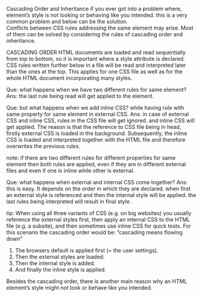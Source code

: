 Cascading Order and Inheritance
if you ever got into a problem where, element’s style is not looking or behaving like you intended.  this is a very common problem and below can be the solution. 		
Conflicts between CSS rules addressing the same element may arise. Most of them can be solved by considering the rules of cascading order and inheritance.



CASCADING ORDER
HTML documents are loaded and read sequentially from top to bottom, so it is important where a style attribute is declared. 
CSS rules written further below in a file will be read and interpreted later than the ones at the top. This applies for one CSS file as well as for the whole HTML document incorporating many styles. 


Que: what happens when we have two different rules for same element?
Ans: the last rule being read will get applied to the element. 


Que: but what happens when we add inline CSS? while having rule with same property for same element in external  CSS.
Ans: in case of external CSS and inline CSS, rules in the CSS file will get ignored. and inline CSS will get applied.
The reason is that the reference to CSS file being in head, firstly external CSS is loaded in the background. Subsequently, the inline CSS is loaded and interpreted together with the HTML file and therefore overwrites the previous rules.

note: if there are two different rules for different properties for same element then both rules are applied, even if they are in different external files and even if one is inline while other is external.



Que: what happens when external and internal CSS come together?
 Ans: this is easy. It depends on the order in which they are declared. 
when first an external style is referenced and then  the internal style will be applied. 
the last rules being interpreted will result in final style .


tip: When using all three variants of CSS (e.g. on big websites) you usually reference the external styles first, then apply an internal CSS to the HTML file (e.g. a subsite), and then sometimes use inline CSS for quick tests. 
For this scenario the cascading order would be:	“cascading means flowing down”
1.	The browsers default is applied first (= the user settings).
2.	Then the external styles are loaded.
3.	Then the internal style is added.
4.	And finally the inline style is applied.

Besides the cascading order, there is another main reason why an HTML element’s style might not look or behave like you intended.
